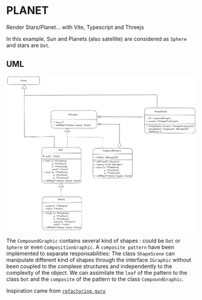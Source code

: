 # PLANET
Render Stars/Planet... with Vite, Typescript and Threejs

In this example, Sun and Planets (also satellite) are considered as `Sphere` and stars are `Dot`.

## UML
![Alt text](image.png)

The `CompoundGraphic` contains several kind of shapes : could be `Dot` or `Sphere` or even `CompositionGraphic`.
A `composite pattern` have been implemented to separate responsabilities: The class `ShapeScene` can manipulate different kind of shapes through the interface `IGraphic` without been coupled to the complexe structures and independently to the complexity of the object.
We can assimilate  the `leaf` of the pattern to the class `Dot` and the `composite` of the pattern to the class `CompoundGraphic`.


Inspiration came from [`refactoring guru`](https://refactoring.guru/design-patterns/composite/typescript/example)
